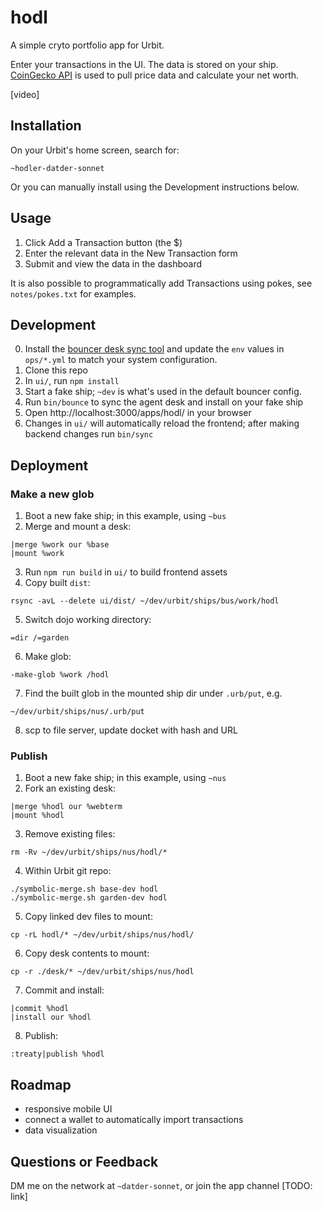 # hodl

A simple cryto portfolio app for Urbit.

Enter your transactions in the UI. The data is stored on your ship. [CoinGecko API](https://www.coingecko.com/en/api) is used to pull price data and calculate your net worth.

[video]

## Installation

On your Urbit's home screen, search for:
```
~hodler-datder-sonnet
```

Or you can manually install using the Development instructions below.

## Usage

1. Click Add a Transaction  button (the $)
2. Enter the relevant data in the New Transaction form
3. Submit and view the data in the dashboard

It is also possible to programmatically add Transactions using pokes, see `notes/pokes.txt` for examples.

## Development

0. Install the [bouncer desk sync tool](https://github.com/tloncorp/bouncer) and update the `env` values in `ops/*.yml` to match your system configuration.
1. Clone this repo
2. In `ui/`, run `npm install`
3. Start a fake ship; `~dev` is what's used in the default bouncer config.
4. Run `bin/bounce` to sync the agent desk and install on your fake ship
5. Open http://localhost:3000/apps/hodl/ in your browser
6. Changes in `ui/` will automatically reload the frontend; after making backend changes run `bin/sync`

## Deployment

### Make a new glob

1. Boot a new fake ship; in this example, using `~bus`
2. Merge and mount a desk:
```
|merge %work our %base
|mount %work
```
3. Run `npm run build` in `ui/` to build frontend assets
4. Copy built `dist`: 
```
rsync -avL --delete ui/dist/ ~/dev/urbit/ships/bus/work/hodl
```
5. Switch dojo working directory:
```
=dir /=garden
```
6. Make glob:
```
-make-glob %work /hodl
```
7. Find the built glob in the mounted ship dir under `.urb/put`, e.g.
```
~/dev/urbit/ships/nus/.urb/put
```
8. scp to file server, update docket with hash and URL

### Publish

1. Boot a new fake ship; in this example, using `~nus`
2. Fork an existing desk:
```
|merge %hodl our %webterm
|mount %hodl
```
3. Remove existing files:
```
rm -Rv ~/dev/urbit/ships/nus/hodl/*
```
4. Within Urbit git repo:
```
./symbolic-merge.sh base-dev hodl
./symbolic-merge.sh garden-dev hodl
```
5. Copy linked dev files to mount:
```
cp -rL hodl/* ~/dev/urbit/ships/nus/hodl/
```
6. Copy desk contents to mount:
```
cp -r ./desk/* ~/dev/urbit/ships/nus/hodl
```
7. Commit and install:
```
|commit %hodl
|install our %hodl
```
8. Publish:
```
:treaty|publish %hodl
```

## Roadmap

- responsive mobile UI
- connect a wallet to automatically import transactions
- data visualization

## Questions or Feedback

DM me on the network at `~datder-sonnet`, or join the app channel [TODO: link]
